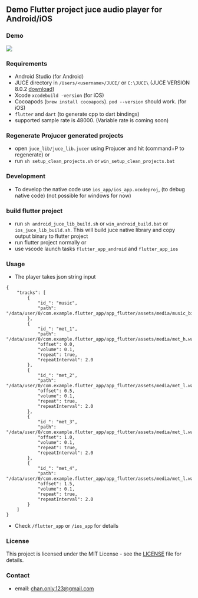 ## Demo Flutter project juce audio player for Android/iOS

### Demo
[![](https://markdown-videos-api.jorgenkh.no/youtube/3ZiBKfGdLjs)](https://youtu.be/3ZiBKfGdLjs)

### Requirements
- Android Studio (for Android)
- JUCE directory in `/Users/<username>/JUCE/` or `C:\JUCE\` (JUCE VERSION 8.0.2 [download](https://juce.com/download/))
- Xcode `xcodebuild -version` (for iOS)
- Cocoapods (`brew install cocoapods`). `pod --version` should work. (for iOS)
- `flutter` and `dart` (to generate cpp to dart bindings)
- supported sample rate is 48000. (Variable rate is coming soon) 

### Regenerate Projucer generated projects
- open `juce_lib/juce_lib.jucer` using Projucer and hit (command+P to regenerate)
or
- run `sh setup_clean_projects.sh` or `win_setup_clean_projects.bat`

### Development
- To develop the native code use `ios_app/ios_app.xcodeproj`, (to debug native code) (not possible for windows for now)

### build flutter project
- run `sh android_juce_lib_build.sh` or `win_android_build.bat` or `ios_juce_lib_build.sh`. This will build juce native library and copy output binary to flutter project
- run flutter project normally
or
- use vscode launch tasks `flutter_app_android` and `flutter_app_ios`

### Usage
- The player takes json string input
```
{
    "tracks": [
        {
            "id_": "music",
            "path": "/data/user/0/com.example.flutter_app/app_flutter/assets/media/music_big.mp3"
        },
        {
            "id_": "met_1",
            "path": "/data/user/0/com.example.flutter_app/app_flutter/assets/media/met_h.wav",
            "offset": 0.0,
            "volume": 0.1,
            "repeat": true,
            "repeatInterval": 2.0
        },
        {
            "id_": "met_2",
            "path": "/data/user/0/com.example.flutter_app/app_flutter/assets/media/met_l.wav",
            "offset": 0.5,
            "volume": 0.1,
            "repeat": true,
            "repeatInterval": 2.0
        },
        {
            "id_": "met_3",
            "path": "/data/user/0/com.example.flutter_app/app_flutter/assets/media/met_l.wav",
            "offset": 1.0,
            "volume": 0.1,
            "repeat": true,
            "repeatInterval": 2.0
        },
        {
            "id_": "met_4",
            "path": "/data/user/0/com.example.flutter_app/app_flutter/assets/media/met_l.wav",
            "offset": 1.5,
            "volume": 0.1,
            "repeat": true,
            "repeatInterval": 2.0
        }
    ]
}
```
- Check `/flutter_app` or `/ios_app` for details

### License
This project is licensed under the MIT License - see the [LICENSE](LICENSE) file for details.

### Contact
- email: chan.only.123@gmail.com